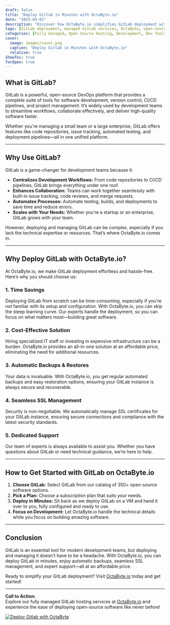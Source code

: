 ```yaml
---
draft: false
title: "Deploy Gitlab in Minutes with OctaByte.io"
date: "2025-03-03"
description: "Discover how OctaByte.io simplifies GitLab deployment with fully managed services. Save time, reduce costs, and enjoy seamless SSL, automatic backups, and expert support—all in one place."
tags: [GitLab deployment, managed GitLab services, OctaByte, open-source software hosting, GitLab hosting, automated backups, SSL management, cost-effective GitLab, GitLab support]
categories: [Fully managed, Open Source Hosting, Development, Dev Tools, Dev Ops]
cover:
  image: images/cover.png
  caption: "Deploy Gitlab in Minutes with OctaByte.io"
  relative: true
ShowToc: true
TocOpen: true
---
```



## What is GitLab?

GitLab is a powerful, open-source DevOps platform that provides a complete suite of tools for software development, version control, CI/CD pipelines, and project management. It’s widely used by development teams to streamline workflows, collaborate effectively, and deliver high-quality software faster.

Whether you're managing a small team or a large enterprise, GitLab offers features like code repositories, issue tracking, automated testing, and deployment pipelines—all in one unified platform.

---

## Why Use GitLab?

GitLab is a game-changer for development teams because it:

- **Centralizes Development Workflows:** From code repositories to CI/CD pipelines, GitLab brings everything under one roof.
- **Enhances Collaboration:** Teams can work together seamlessly with built-in issue tracking, code reviews, and merge requests.
- **Automates Processes:** Automate testing, builds, and deployments to save time and reduce errors.
- **Scales with Your Needs:** Whether you're a startup or an enterprise, GitLab grows with your team.

However, deploying and managing GitLab can be complex, especially if you lack the technical expertise or resources. That’s where OctaByte.io comes in.

---

## Why Deploy GitLab with OctaByte.io?

At OctaByte.io, we make GitLab deployment effortless and hassle-free. Here’s why you should choose us:

### 1. **Time Savings**
Deploying GitLab from scratch can be time-consuming, especially if you're not familiar with its setup and configuration. With OctaByte.io, you can skip the steep learning curve. Our experts handle the deployment, so you can focus on what matters most—building great software.

### 2. **Cost-Effective Solution**
Hiring specialized IT staff or investing in expensive infrastructure can be a burden. OctaByte.io provides an all-in-one solution at an affordable price, eliminating the need for additional resources.

### 3. **Automatic Backups & Restores**
Your data is invaluable. With OctaByte.io, you get regular automated backups and easy restoration options, ensuring your GitLab instance is always secure and recoverable.

### 4. **Seamless SSL Management**
Security is non-negotiable. We automatically manage SSL certificates for your GitLab instance, ensuring secure connections and compliance with the latest security standards.

### 5. **Dedicated Support**
Our team of experts is always available to assist you. Whether you have questions about GitLab or need technical guidance, we’re here to help.

---

## How to Get Started with GitLab on OctaByte.io

1. **Choose GitLab:** Select GitLab from our catalog of 350+ open-source software options.
2. **Pick a Plan:** Choose a subscription plan that suits your needs.
3. **Deploy in Minutes:** Sit back as we deploy GitLab on a VM and hand it over to you, fully configured and ready to use.
4. **Focus on Development:** Let OctaByte.io handle the technical details while you focus on building amazing software.

---

## Conclusion

GitLab is an essential tool for modern development teams, but deploying and managing it doesn’t have to be a headache. With OctaByte.io, you can deploy GitLab in minutes, enjoy automatic backups, seamless SSL management, and expert support—all at an affordable price.

Ready to simplify your GitLab deployment? Visit [OctaByte.io](https://octabyte.io) today and get started!

---

**Call to Action:**  
Explore our fully managed GitLab hosting services at [OctaByte.io](https://octabyte.io) and experience the ease of deploying open-source software like never before!

[![Deploy Gitlab with OctaByte](/images/deploy-on-octabyte.png)](https://octabyte.io/fully-managed-open-source-services/development/dev-tools/gitlab)